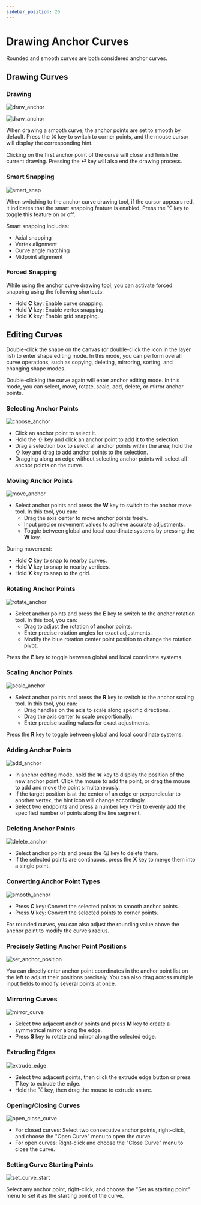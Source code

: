 ```yaml
---
sidebar_position: 20
---
```

# Drawing Anchor Curves

Rounded and smooth curves are both considered anchor curves.

## Drawing Curves

### Drawing

![draw_anchor](./img/anchorCurve/draw_anchor.gif)

![draw_anchor](./img/anchorCurve/draw_smooth.gif)

When drawing a smooth curve, the anchor points are set to smooth by default. Press the ⌘ key to switch to corner points, and the mouse cursor will display the corresponding hint.

Clicking on the first anchor point of the curve will close and finish the current drawing. Pressing the ⏎ key will also end the drawing process.

### Smart Snapping

![smart_snap](./img/anchorCurve/smart_snap.gif)

When switching to the anchor curve drawing tool, if the cursor appears red, it indicates that the smart snapping feature is enabled. Press the ⌥ key to toggle this feature on or off.

Smart snapping includes:
- Axial snapping
- Vertex alignment
- Curve angle matching
- Midpoint alignment

### Forced Snapping

While using the anchor curve drawing tool, you can activate forced snapping using the following shortcuts:
- Hold **C** key: Enable curve snapping.
- Hold **V** key: Enable vertex snapping.
- Hold **X** key: Enable grid snapping.

## Editing Curves

Double-click the shape on the canvas (or double-click the icon in the layer list) to enter shape editing mode. In this mode, you can perform overall curve operations, such as copying, deleting, mirroring, sorting, and changing shape modes.

Double-clicking the curve again will enter anchor editing mode. In this mode, you can select, move, rotate, scale, add, delete, or mirror anchor points.

### Selecting Anchor Points

![choose_anchor](./img/anchorCurve/choose_anchor.gif)

- Click an anchor point to select it.
- Hold the ⇧ key and click an anchor point to add it to the selection.
- Drag a selection box to select all anchor points within the area; hold the ⇧ key and drag to add anchor points to the selection.
- Dragging along an edge without selecting anchor points will select all anchor points on the curve.

### Moving Anchor Points

![move_anchor](./img/anchorCurve/move_anchor.gif)

- Select anchor points and press the **W** key to switch to the anchor move tool. In this tool, you can:
  - Drag the axis center to move anchor points freely.
  - Input precise movement values to achieve accurate adjustments.
  - Toggle between global and local coordinate systems by pressing the **W** key.

During movement:
- Hold **C** key to snap to nearby curves.
- Hold **V** key to snap to nearby vertices.
- Hold **X** key to snap to the grid.

### Rotating Anchor Points

![rotate_anchor](./img/anchorCurve/rotate_anchor.gif)

- Select anchor points and press the **E** key to switch to the anchor rotation tool. In this tool, you can:
  - Drag to adjust the rotation of anchor points.
  - Enter precise rotation angles for exact adjustments.
  - Modify the blue rotation center point position to change the rotation pivot.

Press the **E** key to toggle between global and local coordinate systems.

### Scaling Anchor Points

![scale_anchor](./img/anchorCurve/scale_anchor.gif)

- Select anchor points and press the **R** key to switch to the anchor scaling tool. In this tool, you can:
  - Drag handles on the axis to scale along specific directions.
  - Drag the axis center to scale proportionally.
  - Enter precise scaling values for exact adjustments.

Press the **R** key to toggle between global and local coordinate systems.

### Adding Anchor Points

![add_anchor](./img/anchorCurve/add_anchor.gif)

- In anchor editing mode, hold the ⌘ key to display the position of the new anchor point. Click the mouse to add the point, or drag the mouse to add and move the point simultaneously.
- If the target position is at the center of an edge or perpendicular to another vertex, the hint icon will change accordingly.
- Select two endpoints and press a number key (1-9) to evenly add the specified number of points along the line segment.

### Deleting Anchor Points

![delete_anchor](./img/anchorCurve/delete_anchor.gif)

- Select anchor points and press the ⌫ key to delete them.
- If the selected points are continuous, press the **X** key to merge them into a single point.

### Converting Anchor Point Types

![smooth_anchor](./img/anchorCurve/smooth_anchor.gif)

- Press **C** key: Convert the selected points to smooth anchor points.
- Press **V** key: Convert the selected points to corner points.

For rounded curves, you can also adjust the rounding value above the anchor point to modify the curve’s radius.

### Precisely Setting Anchor Point Positions

![set_anchor_position](./img/anchorCurve/set_anchor_position.gif)

You can directly enter anchor point coordinates in the anchor point list on the left to adjust their positions precisely. You can also drag across multiple input fields to modify several points at once.

### Mirroring Curves

![mirror_curve](./img/anchorCurve/mirror_curve.gif)

- Select two adjacent anchor points and press **M** key to create a symmetrical mirror along the edge.
- Press **S** key to rotate and mirror along the selected edge.

### Extruding Edges

![extrude_edge](./img/anchorCurve/extrude_edge.gif)

- Select two adjacent points, then click the extrude edge button or press **T** key to extrude the edge.
- Hold the ⌥ key, then drag the mouse to extrude an arc.

### Opening/Closing Curves

![open_close_curve](./img/anchorCurve/open_close_curve.gif)

- For closed curves: Select two consecutive anchor points, right-click, and choose the "Open Curve" menu to open the curve.
- For open curves: Right-click and choose the "Close Curve" menu to close the curve.

### Setting Curve Starting Points

![set_curve_start](./img/anchorCurve/set_curve_start.gif)

Select any anchor point, right-click, and choose the "Set as starting point" menu to set it as the starting point of the curve.
